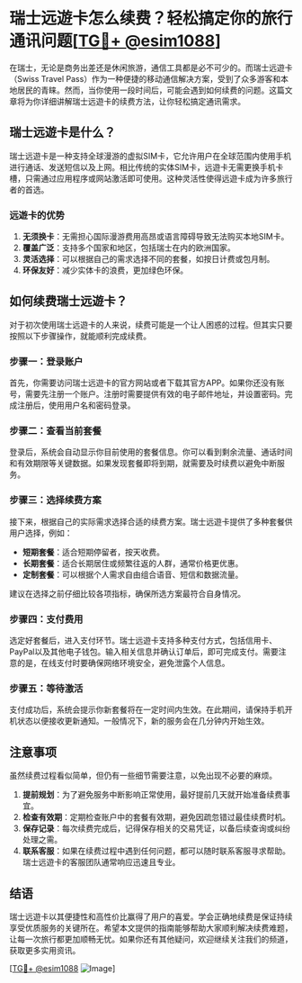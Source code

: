 # 瑞士远遊卡怎么续费？轻松搞定你的旅行通讯问题[[TG💪+ @esim1088](https://t.me/s/esim1088)]

在瑞士，无论是商务出差还是休闲旅游，通信工具都是必不可少的。而瑞士远遊卡（Swiss Travel Pass）作为一种便捷的移动通信解决方案，受到了众多游客和本地居民的青睐。然而，当你使用一段时间后，可能会遇到如何续费的问题。这篇文章将为你详细讲解瑞士远遊卡的续费方法，让你轻松搞定通讯需求。

## 瑞士远遊卡是什么？

瑞士远遊卡是一种支持全球漫游的虚拟SIM卡，它允许用户在全球范围内使用手机进行通话、发送短信以及上网。相比传统的实体SIM卡，远遊卡无需更换手机卡槽，只需通过应用程序或网站激活即可使用。这种灵活性使得远遊卡成为许多旅行者的首选。

### 远遊卡的优势

1. **无须换卡**：无需担心国际漫游费用高昂或语言障碍导致无法购买本地SIM卡。
2. **覆盖广泛**：支持多个国家和地区，包括瑞士在内的欧洲国家。
3. **灵活选择**：可以根据自己的需求选择不同的套餐，如按日计费或包月制。
4. **环保友好**：减少实体卡的浪费，更加绿色环保。

## 如何续费瑞士远遊卡？

对于初次使用瑞士远遊卡的人来说，续费可能是一个让人困惑的过程。但其实只要按照以下步骤操作，就能顺利完成续费。

### 步骤一：登录账户

首先，你需要访问瑞士远遊卡的官方网站或者下载其官方APP。如果你还没有账号，需要先注册一个账户。注册时需要提供有效的电子邮件地址，并设置密码。完成注册后，使用用户名和密码登录。

### 步骤二：查看当前套餐

登录后，系统会自动显示你目前使用的套餐信息。你可以看到剩余流量、通话时间和有效期限等关键数据。如果发现套餐即将到期，就需要及时续费以避免中断服务。

### 步骤三：选择续费方案

接下来，根据自己的实际需求选择合适的续费方案。瑞士远遊卡提供了多种套餐供用户选择，例如：

- **短期套餐**：适合短期停留者，按天收费。
- **长期套餐**：适合长期居住或频繁往返的人群，通常价格更优惠。
- **定制套餐**：可以根据个人需求自由组合语音、短信和数据流量。

建议在选择之前仔细比较各项指标，确保所选方案最符合自身情况。

### 步骤四：支付费用

选定好套餐后，进入支付环节。瑞士远遊卡支持多种支付方式，包括信用卡、PayPal以及其他电子钱包。输入相关信息并确认订单后，即可完成支付。需要注意的是，在线支付时要确保网络环境安全，避免泄露个人信息。

### 步骤五：等待激活

支付成功后，系统会提示你新套餐将在一定时间内生效。在此期间，请保持手机开机状态以便接收更新通知。一般情况下，新的服务会在几分钟内开始生效。

## 注意事项

虽然续费过程看似简单，但仍有一些细节需要注意，以免出现不必要的麻烦。

1. **提前规划**：为了避免服务中断影响正常使用，最好提前几天就开始准备续费事宜。
2. **检查有效期**：定期检查账户中的套餐有效期，避免因疏忽错过最佳续费时机。
3. **保存记录**：每次续费完成后，记得保存相关的交易凭证，以备后续查询或纠纷处理之需。
4. **联系客服**：如果在续费过程中遇到任何问题，都可以随时联系客服寻求帮助。瑞士远遊卡的客服团队通常响应迅速且专业。

## 结语

瑞士远遊卡以其便捷性和高性价比赢得了用户的喜爱。学会正确地续费是保证持续享受优质服务的关键所在。希望本文提供的指南能够帮助大家顺利解决续费难题，让每一次旅行都更加顺畅无忧。如果你还有其他疑问，欢迎继续关注我们的频道，获取更多实用资讯。

[[TG💪+ @esim1088](https://t.me/s/esim1088) ![Image](https://i.postimg.cc/4NQfJmqS/Snipaste-2025-05-13-00-14-12.png)]